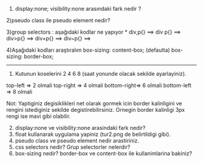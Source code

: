 1) display:none;
visibility:none arasındaki fark nedir ?

2)pseudo class ile pseudo element nedir?

3)group selectors : aşağıdaki kodlar ne yapıyor
  *
  div,p{} ==> 
  div p{} ==> 
  div>p{} ==> 
  div+p{} ==> 
  div~p{} ==> 

4)Aşağıdaki kodları araştıralım
 box-sizing: content-box; (defaulta)
 box-sizing: border-box;
****************************************
1) Kutunun koselerini 2 4 6 8 (saat yonunde olacak sekilde ayarlayiniz).

top-left    => 2 olmali
top-right   => 4 olmali
bottom-right=> 6 olmali
bottom-left => 8 olmali

Not: Yaptiginiz degisiklikleri net olarak gormek icin border kalinligini ve rengini istediginiz sekilde degistirebilirsiniz. Ornegin border kalinligi 3px rengi ise mavi gibi olabilir.

2) display:none ve visibility:none arasindaki fark nedir?
3) float kullanarak uygulama yapiniz (tur2.png de belirtildigi gibi).
3) pseudo class ve pseudo element nedir arastiriniz. 
4) css selectors nedir? Grup selectorler nelerdir? 
5) box-sizing nedir? border-box ve content-box ile kullanimlarina bakiniz?
